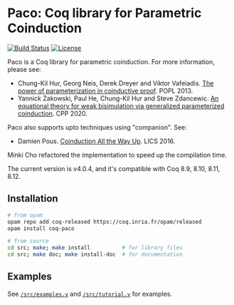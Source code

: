 # Paco: Coq library for Parametric Coinduction

[![Build Status](https://travis-ci.org/snu-sf/paco.svg?branch=master)](https://travis-ci.org/snu-sf/paco)
[![License](https://img.shields.io/badge/license-BSD3-blue.svg)](https://github.com/snu-sf/paco)

Paco is a Coq library for parametric coinduction.  For more information, please see:

- Chung-Kil Hur, Georg Neis, Derek Dreyer and Viktor Vafeiadis.  [The power of parameterization in coinductive proof](https://dl.acm.org/citation.cfm?doid=2429069.2429093).  POPL 2013.
- Yannick Zakowski, Paul He, Chung-Kil Hur and Steve Zdancewic.  [An equational theory for weak bisimulation via generalized parameterized coinduction](https://dl.acm.org/doi/10.1145/3372885.3373813).  CPP 2020.

Paco also supports upto techniques using "companion".  See:
- Damien Pous.  [Coinduction All the Way Up](https://dl.acm.org/citation.cfm?id=2934564).  LICS 2016.

Minki Cho refactored the implementation to speed up the compilation time.

The current version is v4.0.4, and it's compatible with Coq 8.9, 8.10, 8.11, 8.12.


## Installation

```bash
# from opam
opam repo add coq-released https://coq.inria.fr/opam/released
opam install coq-paco

# from source
cd src; make; make install          # for library files
cd src; make doc; make install-doc  # for documentation
```

## Examples

See [`/src/examples.v`](/src/examples.v) and [`/src/tutorial.v`](/src/tutorial.v) for examples.
